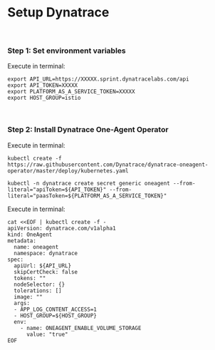 # Setup Dynatrace

<br>

### Step 1: Set environment variables

Execute in terminal:

```
export API_URL=https://XXXXX.sprint.dynatracelabs.com/api
export API_TOKEN=XXXXX
export PLATFORM_AS_A_SERVICE_TOKEN=XXXXX
export HOST_GROUP=istio
```

<br>

### Step 2: Install Dynatrace One-Agent Operator

Execute in terminal:

```
kubectl create -f https://raw.githubusercontent.com/Dynatrace/dynatrace-oneagent-operator/master/deploy/kubernetes.yaml
```

```
kubectl -n dynatrace create secret generic oneagent --from-literal="apiToken=${API_TOKEN}" --from-literal="paasToken=${PLATFORM_AS_A_SERVICE_TOKEN}"
```

Execute in terminal:

```
cat <<EOF | kubectl create -f -
apiVersion: dynatrace.com/v1alpha1
kind: OneAgent
metadata:
  name: oneagent
  namespace: dynatrace
spec:
  apiUrl: ${API_URL}
  skipCertCheck: false
  tokens: ""
  nodeSelector: {}
  tolerations: []
  image: ""
  args:
  - APP_LOG_CONTENT_ACCESS=1
  - HOST_GROUP=${HOST_GROUP}
  env:
    - name: ONEAGENT_ENABLE_VOLUME_STORAGE
      value: "true"
EOF
```

